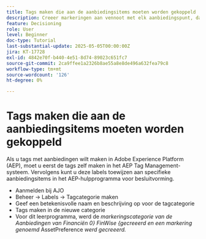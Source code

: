 ```yaml
---
title: Tags maken die aan de aanbiedingsitems moeten worden gekoppeld
description: Creeer markeringen aan vennoot met elk aanbiedingspunt, dat het gemakkelijker maakt om te zoeken, te filteren, en regels of strategieën tijdens verpersoonlijking en beslissing toe te passen
feature: Decisioning
role: User
level: Beginner
doc-type: Tutorial
last-substantial-update: 2025-05-05T00:00:00Z
jira: KT-17728
exl-id: 4842e70f-b440-4e51-8d74-89023c651fc7
source-git-commit: 2ca9ffee1a2326b8ae55a8e8de496a632fea79c8
workflow-type: tm+mt
source-wordcount: '126'
ht-degree: 0%

---
```


# Tags maken die aan de aanbiedingsitems moeten worden gekoppeld

Als u tags met aanbiedingen wilt maken in Adobe Experience Platform (AEP), moet u eerst de tags zelf maken in het AEP Tag Management-systeem. Vervolgens kunt u deze labels toewijzen aan specifieke aanbiedingsitems in het AEP-hulpprogramma voor besluitvorming.

* Aanmelden bij AJO
* Beheer -> Labels -> Tagcategorie maken
* Geef een betekenisvolle naam en beschrijving op voor de tagcategorie
* Tags maken in de nieuwe categorie
* Voor dit leerprogramma, werd de _markeringscategorie van de Aanbiedingen van Financiën 0} FinWise {gecreeerd en een markering genoemd_ AssetPreference _werd gecreeerd._
